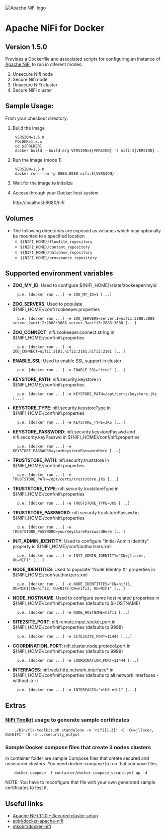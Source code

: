 ![Apache NiFi logo](http://nifi.apache.org/images/niFi-logo-horizontal.png "Apache NiFi")
# Apache NiFi for Docker
## Version 1.5.0

Provides a Dockerfile and associated scripts for configuring an instance of [Apache NiFi](http://nifi.apache.org) to run in diferent modes:
1. Unsecure Nifi node
2. Secure Nifi node
3. Unsecure NiFi cluster
4. Secure NiFi cluster  

## Sample Usage:

From your checkout directory:
		
1. Build the image

        VERSION=1.5.0
        FOLDER=1.x.x
        cd ${FOLDER}
        docker build --build-arg VERSION=${VERSION} -t nifi:${VERSION} .
		
2. Run the image (mode 1)

        VERSION=1.5.0
        docker run --rm -p 8080:8080 nifi:${VERSION}

3. Wait for the image to initalize
		
4. Access through your Docker host system
 	
	http://localhost:8080/nifi


## Volumes
- The following directories are exposed as volumes which may optionally be mounted to a specified location
	- `${NIFI_HOME}/flowfile_repository`
	- `${NIFI_HOME}/content_repository`
	- `${NIFI_HOME}/database_repository`
	- `${NIFI_HOME}/provenance_repository`

## Supported environment variables
- **ZOO_MY_ID**: Used to configure ${NIFI_HOME}/state/zookeeper/myid

        p.e. [docker run ...] -e ZOO_MY_ID=1 [...]

- **ZOO_SERVERS**: Used to populate ${NIFI_HOME}/conf/zookeeper.properties

        p.e. [docker run ...] -e ZOO_SERVERS=server.1=nifi1:2888:3888 server.2=nifi2:2888:3888 server.3=nifi3:2888:3888 [...]

- **ZOO_CONNECT**: nifi.zookeeper.connect.string in ${NIFI_HOME}/conf/nifi.properties

        p.e. [docker run ...] -e ZOO_CONNECT=nifi1:2181,nifi2:2181,nifi3:2181 [...]

- **ENABLE_SSL**: Used to enable SSL support in cluster

        p.e. [docker run ...] -e ENABLE_SSL="true" [...]

- **KEYSTORE_PATH**: nifi.security.keystore in ${NIFI_HOME}/conf/nifi.properties

        p.e. [docker run ...] -e KEYSTORE_PATH=/opt/certs/keystore.jks [...]

- **KEYSTORE_TYPE**: nifi.security.keystoreType in ${NIFI_HOME}/conf/nifi.properties

        p.e. [docker run ...] -e KEYSTORE_TYPE=JKS [...]

- **KEYSTORE_PASSWORD**: nifi.security.keystorePasswd and nifi.security.keyPasswd in ${NIFI_HOME}/conf/nifi.properties

        p.e. [docker run ...] -e KEYSTORE_PASSWORD=yourKeystorePasswordHere [...]

- **TRUSTSTORE_PATH**: nifi.security.truststore in ${NIFI_HOME}/conf/nifi.properties

        p.e. [docker run ...] -e TRUSTSTORE_PATH=/opt/certs/truststore.jks [...]

- **TRUSTSTORE_TYPE**: nifi.security.truststoreType in ${NIFI_HOME}/conf/nifi.properties

        p.e. [docker run ...] -e TRUSTSTORE_TYPE=JKS [...]

- **TRUSTSTORE_PASSWORD**: nifi.security.truststorePasswd in ${NIFI_HOME}/conf/nifi.properties

        p.e. [docker run ...] -e TRUSTSTORE_PASSWORD=yourKeystorePasswordHere [...]

- **INIT_ADMIN_IDENTITY**: Used to configure "Initial Admin Identity" property in ${NIFI_HOME}/conf/authorizers.xml

        p.e. [docker run ...] -e INIT_ADMIN_IDENTITY="CN=jllacer, OU=NIFI" [...]

- **NODE_IDENTITIES**: Used to populate "Node Identity X" properties in ${NIFI_HOME}/conf/authorizers.xml

        p.e. [docker run ...] -e NODE_IDENTITIES="CN=nifi1, OU=NIFI|CN=nifi2, OU=NIFI|CN=nifi3, OU=NIFI" [...]

- **NODE_HOSTNAME**: Used to configure some host related properties in ${NIFI_HOME}/conf/nifi.properties (defaults to $HOSTNAME)

        p.e. [docker run ...] -e NODE_HOSTNAME=nifi1 [...]

- **SITE2SITE_PORT**: nifi.remote.input.socket.port in ${NIFI_HOME}/conf/nifi.properties (defaults to 9998)

        p.e. [docker run ...] -e SITE2SITE_PORT=11443 [...]

- **COORDINATION_PORT**: nifi.cluster.node.protocol.port in ${NIFI_HOME}/conf/nifi.properties (defaults to 9999)

        p.e. [docker run ...] -e COORDINATION_PORT=11444 [...]

- **INTERFACES**: nifi.web.http.network.interface* in ${NIFI_HOME}/conf/nifi.properties (defaults to all network interfaces - without lo -)

        p.e. [docker run ...] -e INTERFACES="eth0 eth1" [...]

## Extras

### [NiFi Toolkit](https://nifi.apache.org/download.html) usage to generate sample certificates

        ./bin/tls-toolkit.sh standalone -n 'nifi[1-3]' -C 'CN=jllacer, OU=NIFI' -O -o ../security_output

### Sample Docker compose files that create 3 nodes clusters

In container folder are sample Compose files that create secured and unsecured clusters. You need docker-compose to run that compose files.

        docker-compose -f container/docker-compose_secure.yml up -d

NOTE: You have to reconfigure that file with your own generated sample certificates to test it.

## Useful links

* [Apache NiFi 1.1.0 – Secured cluster setup](https://pierrevillard.com/tag/tls-toolkit/)
* [apiri/docker-apache-nifi](https://github.com/apiri/dockerfile-apache-nifi)
* [mkobit/docker-nifi](https://github.com/mkobit/docker-nifi)